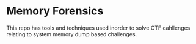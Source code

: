 # Memory Forensics

This repo has tools and techniques used inorder to solve CTF cahllenges relating to system memory dump based challenges.
 
